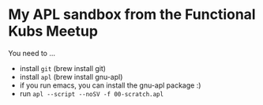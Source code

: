 # My APL sandbox from the Functional Kubs Meetup

You need to ...

* install `git` (brew install git)
* install `apl` (brew install gnu-apl)
* if you run emacs, you can install the gnu-apl package :)
* run `apl --script --noSV -f 00-scratch.apl`
